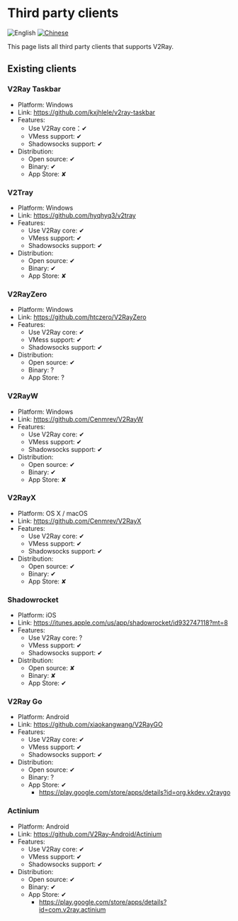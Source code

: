 # Third party clients

![English](../resources/english.svg) [![Chinese](../resources/chinese.svg)](https://www.v2ray.com/chapter_01/3rd_party.html)

This page lists all third party clients that supports V2Ray.

## Existing clients

### V2Ray Taskbar

* Platform: Windows
* Link: https://github.com/kxjhlele/v2ray-taskbar
* Features:
  * Use V2Ray core：&#10004;
  * VMess support: &#10004;
  * Shadowsocks support: &#10004;
* Distribution:
  * Open source: &#10004;
  * Binary: &#10004;
  * App Store: &#10008;

### V2Tray

* Platform: Windows
* Link: https://github.com/hyqhyq3/v2tray
* Features:
  * Use V2Ray core: &#10004;
  * VMess support: &#10004;
  * Shadowsocks support: &#10004;
* Distribution:
  * Open source: &#10004;
  * Binary: &#10004;
  * App Store: &#10008;

### V2RayZero

* Platform: Windows
* Link: https://github.com/htczero/V2RayZero
* Features:
  * Use V2Ray core: &#10004;
  * VMess support: &#10004;
  * Shadowsocks support: &#10004;
* Distribution:
  * Open source: &#10004;
  * Binary: ?
  * App Store: ?

### V2RayW

* Platform: Windows
* Link: https://github.com/Cenmrev/V2RayW
* Features: 
  * Use V2Ray core: &#10004;
  * VMess support: &#10004;
  * Shadowsocks support: &#10004;
* Distribution:
  * Open source: &#10004;
  * Binary: &#10004;
  * App Store: &#10008;

### V2RayX

* Platform: OS X / macOS
* Link: https://github.com/Cenmrev/V2RayX
* Features: 
  * Use V2Ray core: &#10004;
  * VMess support: &#10004;
  * Shadowsocks support: &#10004;
* Distribution:
  * Open source: &#10004;
  * Binary: &#10004;
  * App Store: &#10008;

### Shadowrocket

* Platform: iOS
* Link: https://itunes.apple.com/us/app/shadowrocket/id932747118?mt=8
* Features: 
  * Use V2Ray core: ?
  * VMess support: &#10004;
  * Shadowsocks support: &#10004;
* Distribution:
  * Open source: &#10008;
  * Binary: &#10008;
  * App Store: &#10004;

### V2Ray Go

* Platform: Android
* Link: https://github.com/xiaokangwang/V2RayGO
* Features: 
  * Use V2Ray core: &#10004;
  * VMess support: &#10004;
  * Shadowsocks support: &#10004;
* Distribution:
  * Open source: &#10004;
  * Binary: ?
  * App Store: &#10004;
    * https://play.google.com/store/apps/details?id=org.kkdev.v2raygo

### Actinium

* Platform: Android
* Link: https://github.com/V2Ray-Android/Actinium
* Features: 
  * Use V2Ray core: &#10004;
  * VMess support: &#10004;
  * Shadowsocks support: &#10004;
* Distribution:
  * Open source: &#10004;
  * Binary: &#10004;
  * App Store: &#10004;
    * https://play.google.com/store/apps/details?id=com.v2ray.actinium
